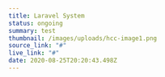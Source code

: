 ```yaml
---
title: Laravel System
status: ongoing
summary: test
thumbnail: /images/uploads/hcc-image1.png
source_link: "#"
live_link: "#"
date: 2020-08-25T20:20:43.498Z
---
```

